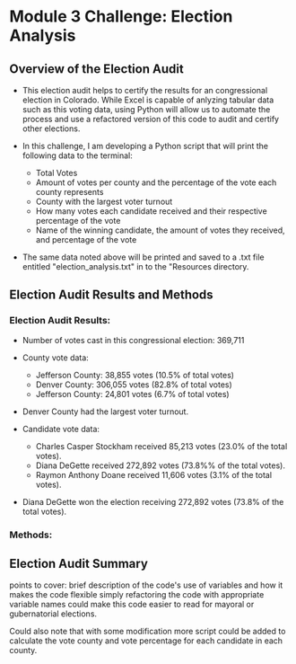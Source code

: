 # Module 3 Challenge: Election Analysis

## Overview of the Election Audit

- This election audit helps to certify the results for an congressional election in Colorado. While Excel is capable of anlyzing tabular data such as this voting data, using Python will allow us to automate the process and use a refactored version of this code to audit and certify other elections. 

- In this challenge, I am developing a Python script that will print the following data to the terminal:
    - Total Votes
    - Amount of votes per county and the percentage of the vote each county represents
    - County with the largest voter turnout
    - How many votes each candidate received and their respective percentage of the vote
    - Name of the winning candidate, the amount of votes they received, and percentage of the vote

- The same data noted above will be printed and saved to a .txt file entitled "election_analysis.txt" in to the "Resources directory.

## Election Audit Results and Methods

### Election Audit Results:

- Number of votes cast in this congressional election: 369,711

- County vote data:
    - Jefferson County: 38,855 votes (10.5% of total votes)
    - Denver County: 306,055 votes (82.8% of total votes)
    - Jefferson County: 24,801 votes (6.7% of total votes)

- Denver County had the largest voter turnout.

- Candidate vote data:
    - Charles Casper Stockham received 85,213 votes (23.0% of the total votes).
    - Diana DeGette received 272,892 votes (73.8%% of the total votes).
    - Raymon Anthony Doane received 11,606 votes (3.1% of the total votes).

- Diana DeGette won the election receiving 272,892 votes (73.8% of the total votes).

### Methods:



## Election Audit Summary

points to cover: brief description of the code's use of variables and how it makes the code flexible 
simply refactoring the code with appropriate variable names could make this code easier to read for mayoral or gubernatorial elections. 

Could also note that with some modification more script could be added to calculate the vote county and vote percentage for each candidate in each county.
